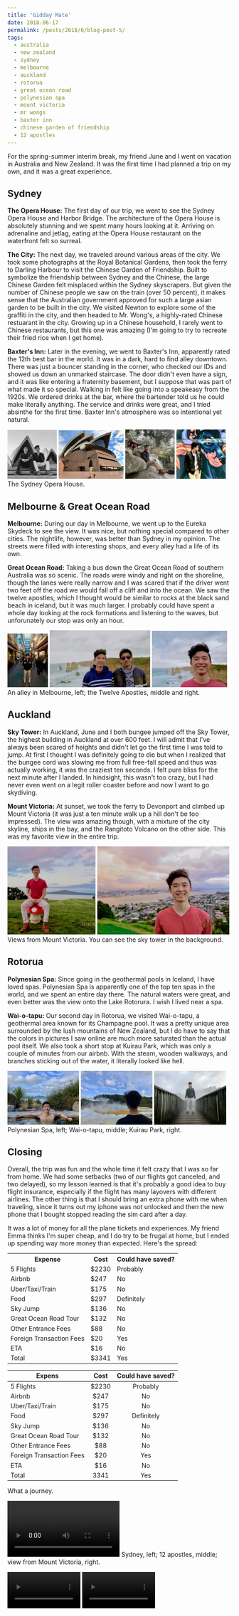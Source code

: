 ```yaml
---
title: 'Gidday Mate'
date: 2018-06-17
permalink: /posts/2018/6/blog-post-5/
tags:
  - australia
  - new zealand
  - sydney
  - melbourne
  - auckland
  - rotorua
  - great ocean road
  - polynesian spa
  - mount victoria
  - mr wongs
  - baxter inn
  - chinese garden of friendship
  - 12 apostles
---
```


For the spring-summer interim break, my friend June and I went on vacation in Australia and New Zealand. It was the first time I had planned a trip on my own, and it was a great experience.

Sydney
------

**The Opera House:** The first day of our trip, we went to see the Sydney Opera House and Harbor Bridge. The architecture of the Opera House is absolutely stunning and we spent many hours looking at it. Arriving on adrenaline and jetlag, eating at the Opera House restaurant on the waterfront felt so surreal. 

**The City:** The next day, we traveled around various areas of the city. We took some photographs at the Royal Botanical Gardens, then took the ferry to Darling Harbour to visit the Chinese Garden of Friendship. Built to symbolize the friendship between Sydney and the Chinese, the large Chinese Garden felt misplaced within the Sydney skyscrapers. But given the number of Chinese people we saw on the train (over 50 percent), it makes sense that the Australian government approved for such a large asian garden to be built in the city. We visited Newton to explore some of the graffiti in the city, and then headed to Mr. Wong's, a highly-rated Chinese restuarant in the city. Growing up in a Chinese household, I rarely went to Chinese restaurants, but this one was amazing (I'm going to try to recreate their fried rice when I get home). 

**Baxter's Inn:** Later in the evening, we went to Baxter's Inn, apparently rated the 12th best bar in the world. It was in a dark, hard to find alley downtown. There was just a bouncer standing in the corner, who checked our IDs and showed us down an unmarked staircase. The door didn't even have a sign, and it was like entering a fraternity basement, but I suppose that was part of what made it so special. Walking in felt like going into a speakeasy from the 1920s. We ordered drinks at the bar, where the bartender told us he could make literally anything. The service and drinks were great, and I tried absinthe for the first time. Baxter Inn's atmosphere was so intentional yet natural. 

<img src='/images/opera_2.jpg' width="22%">
<img src='/images/opera_1.jpg' width="29%">
<img src='/images/chinese_garden.jpg' width="22%">
<img src='/images/graffiti.jpg' width="22%">
The Sydney Opera House.

Melbourne & Great Ocean Road
------

**Melbourne:** During our day in Melbourne, we went up to the Eureka Skydeck to see the view. It was nice, but nothing special compared to other cities. The nightlife, however, was better than Sydney in my opinion. The streets were filled with interesting shops, and every alley had a life of its own. 

**Great Ocean Road:** Taking a bus down the Great Ocean Road of southern Australia was so scenic. The roads were windy and right on the shoreline, though the lanes were really narrow and I was scared that if the driver went two feet off the road we would fall off a cliff and into the ocean. We saw the twelve apostles, which I thought would be similar to rocks at the black sand beach in iceland, but it was much larger. I probably could have spent a whole day looking at the rock formations and listening to the waves, but unforunately our stop was only an hour. 

<img src='/images/melbourne.jpg' width="18%">
<img src='/images/apostles_2.jpg' width="45%">
<img src='/images/apostles.jpg' width="33.5%">
An alley in Melbourne, left; the Twelve Apostles, middle and right.

Auckland
------

**Sky Tower:** In Auckland, June and I both bungee jumped off the Sky Tower, the highest building in Auckland at over 600 feet. I will admit that I've always been scared of heights and didn't let go the first time I was told to jump. At first I thought I was definitely going to die but when I realized that the bungee cord was slowing me from full free-fall speed and thus was actually working, it was the craziest ten seconds. I felt pure bliss for the next minute after I landed. In hindsight, this wasn't too crazy, but I had never even went on a legit roller coaster before and now I want to go skydiving.

**Mount Victoria:** At sunset, we took the ferry to Devonport and climbed up Mount Victoria (it was just a ten minute walk up a hill don't be too impressed). The view was amazing though, with a mixture of the city skyline, ships in the bay, and the Rangitoto Volcano on the other side. This was my favorite view in the entire trip.

<img src='/images/mount_victoria_2.jpg' width="39.3%">
<img src='/images/mount_victoria_1.jpg' width="59%">
Views from Mount Victoria. You can see the sky tower in the background. 

Rotorua
------

**Polynesian Spa:** Since going in the geothermal pools in Iceland, I have loved spas. Polynesian Spa is apparently one of the top ten spas in the world, and we spent an entire day there. The natural waters were great, and even better was the view onto the Lake Rotorura. I wish I lived near a spa. 

**Wai-o-tapu:** Our second day in Rotorua, we visited Wai-o-tapu, a geothermal area known for its Champagne pool. It was a pretty unique area surrounded by the lush mountains of New Zealand, but I do have to say that the colors in pictures I saw online are much more saturated than the actual pool itself. We also took a short stop at Kuirau Park, which was only a couple of minutes from our airbnb. With the steam, wooden walkways, and branches sticking out of the water, it literally looked like hell. 

<img src='/images/poly_spa.jpg' width="32%">
<img src='/images/waiotapu.jpg' width="32%">
<img src='/images/death_park.jpg' width="32%">
Polynesian Spa, left; Wai-o-tapu, middle; Kuirau Park, right.

Closing
------

Overall, the trip was fun and the whole time it felt crazy that I was so far from home. We had some setbacks (two of our flights got canceled, and two delayed), so my lesson learned is that it's probably a good idea to buy flight insurance, especially if the flight has many layovers with different airlines. The other thing is that I should bring an extra phone with me when traveling, since it turns out my iphone was not unlocked and then the new phone that I bought stopped reading the sim card after a day. 

It was a lot of money for all the plane tickets and experiences. My friend Emma thinks I'm super cheap, and I do try to be frugal at home, but I ended up spending way more money than expected. Here's the spread: 

<center>

<table style="width:100%">
  <tr>
    <th>Expense</th>
    <th>Cost</th> 
    <th>Could have saved?</th>
  </tr>
  <tr>
    <td>5 Flights</td>
    <td>$2230</td> 
    <td>Probably</td>
  </tr>
  <tr>
    <td>Airbnb</td>
    <td>$247</td> 
    <td>No</td>
  </tr>
  <tr>
    <td>Uber/Taxi/Train</td>
    <td>$175</td> 
    <td>No</td>
  </tr>
  <tr>
    <td>Food</td>
    <td>$297</td> 
    <td>Definitely</td>
  </tr>
  <tr>
    <td>Sky Jump</td>
    <td>$136</td> 
    <td>No</td>
  </tr>
  <tr>
    <td>Great Ocean Road Tour</td>
    <td>$132</td> 
    <td>No</td>
  </tr>
  <tr>
    <td>Other Entrance Fees</td>
    <td>$88</td> 
    <td>No</td>
  </tr>
  <tr>
    <td>Foreign Transaction Fees</td>
    <td>$20</td> 
    <td>Yes</td>
  </tr>
  <tr>
    <td>ETA</td>
    <td>$16</td> 
    <td>No</td>
  </tr>
  <tr>
    <td>Total</td>
    <td>$3341</td> 
    <td>Yes</td>
  </tr>
</table>

|  Expens       | Cost          | Could have saved?  |
| ------------- |:---------------:|:------:|
| 5 Flights     | $2230 | Probably |
| Airbnb      | $247      |   No |
| Uber/Taxi/Train | $175      |    No |
| Food | $297 | Definitely |
| Sky Jump | $136 | No |
| Great Ocean Road Tour | $132 | No | 
| Other Entrance Fees | $88 | No | 
| Foreign Transaction Fees | $20 | Yes | 
| ETA | $16 | No | 
| Total | 3341 | Yes | 
</center>

What a journey. 

<video src="/images/mount_vic_video.mp4" width="50%" autoplay loop></video>
Sydney, left; 12 apostles, middle; view from Mount Victoria, right.





<video src="/images/sydney.mp4" width="32.5%" autoplay loop></video>
<video src="/images/apostles.mp4" width="32.5%" autoplay loop></video>
